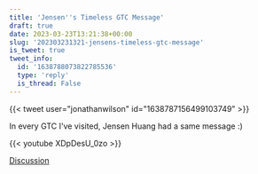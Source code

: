 ```yaml
---
title: 'Jensen''s Timeless GTC Message'
draft: true
date: 2023-03-23T13:21:38+00:00
slug: '202303231321-jensens-timeless-gtc-message'
is_tweet: true
tweet_info:
  id: '1638788073822785536'
  type: 'reply'
  is_thread: False
---
```




{{< tweet user="jonathanwilson" id="1638787156499103749" >}}

In every GTC I've visited, Jensen Huang had a same message :)

{{< youtube XDpDesU_0zo >}}

[Discussion](https://x.com/sytelus/status/1638788073822785536)
